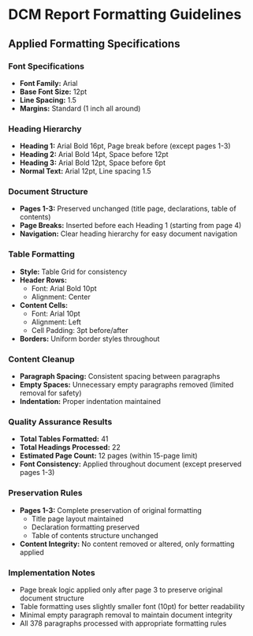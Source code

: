 # DCM Report Formatting Guidelines

## Applied Formatting Specifications

### Font Specifications
- **Font Family:** Arial
- **Base Font Size:** 12pt
- **Line Spacing:** 1.5
- **Margins:** Standard (1 inch all around)

### Heading Hierarchy
- **Heading 1:** Arial Bold 16pt, Page break before (except pages 1-3)
- **Heading 2:** Arial Bold 14pt, Space before 12pt
- **Heading 3:** Arial Bold 12pt, Space before 6pt
- **Normal Text:** Arial 12pt, Line spacing 1.5

### Document Structure
- **Pages 1-3:** Preserved unchanged (title page, declarations, table of contents)
- **Page Breaks:** Inserted before each Heading 1 (starting from page 4)
- **Navigation:** Clear heading hierarchy for easy document navigation

### Table Formatting
- **Style:** Table Grid for consistency
- **Header Rows:** 
  - Font: Arial Bold 10pt
  - Alignment: Center
- **Content Cells:**
  - Font: Arial 10pt
  - Alignment: Left
  - Cell Padding: 3pt before/after
- **Borders:** Uniform border styles throughout

### Content Cleanup
- **Paragraph Spacing:** Consistent spacing between paragraphs
- **Empty Spaces:** Unnecessary empty paragraphs removed (limited removal for safety)
- **Indentation:** Proper indentation maintained

### Quality Assurance Results
- **Total Tables Formatted:** 41
- **Total Headings Processed:** 22
- **Estimated Page Count:** 12 pages (within 15-page limit)
- **Font Consistency:** Applied throughout document (except preserved pages 1-3)

### Preservation Rules
- **Pages 1-3:** Complete preservation of original formatting
  - Title page layout maintained
  - Declaration formatting preserved
  - Table of contents structure unchanged
- **Content Integrity:** No content removed or altered, only formatting applied

### Implementation Notes
- Page break logic applied only after page 3 to preserve original document structure
- Table formatting uses slightly smaller font (10pt) for better readability
- Minimal empty paragraph removal to maintain document integrity
- All 378 paragraphs processed with appropriate formatting rules